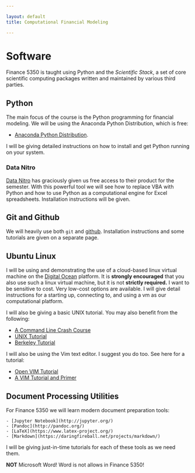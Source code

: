 ```yaml
---

layout: default
title: Computational Financial Modeling 

---
```


# Software

Finance 5350 is taught using Python and the *Scientific Stack*, a set of core scientific computing packages written and maintained by various third parties.

## Python

The main focus of the course is the Python programming for financial modeling. We will be using the Anaconda Python
Distribution, which is free:

- [Anaconda Python Distribution](https://www.continuum.io/downloads).

I will be giving detailed instructions on how to install and get Python running on your system. 

### Data Nitro

[Data Nitro](https://datanitro.com/) has graciously given us free access to their product for the semester. With this powerful tool we will see how to replace VBA with Python and how to use Python as a computational engine for Excel spreadsheets. Installation instructions will be given.

## Git and Github

We will heavily use both `git` and [github](htts://github.io). Installation instructions and some tutorials are given on a separate page.

## Ubuntu Linux 

I will be using and demonstrating the use of a cloud-based linux virtual machine on the [Digital Ocean](https://www.digitalocean.com/) platform. It is **strongly encouraged** that you also use such a linux virtual machine, but it is not **strictly required.** I want to be sensitive to cost. Very low-cost options are available. I will give detail instructions for a starting up, connecting to, and using a vm as our computational platform. 

I will also be giving a basic UNIX tutorial. You may also benefit from the following:

- [A Command Line Crash Course](https://learnpythonthehardway.org/book/appendixa.html)
- [UNIX Tutorial](http://www.tutorialspoint.com/unix/)
- [Berkeley Tutorial](http://people.ischool.berkeley.edu/~kevin/unix-tutorial/toc.html)

I will also be using the Vim text editor. I suggest you do too. See here for a tutorial:

- [Open VIM Tutorial](http://www.openvim.com/)
- [A VIM Tutorial and Primer](https://danielmiessler.com/study/vim/)


## Document Processing Utilities

For Finance 5350 we will learn modern document preparation tools:

	- [Jupyter Notebook](http://jupyter.org/)
	- [Pandoc](http://pandoc.org/)
	- [LaTeX](https://www.latex-project.org/)
	- [Markdown](https://daringfireball.net/projects/markdown/)

I will be giving just-in-time tutorials for each of these tools as we need them. 

**NOT** Microsoft Word! Word is not allows in Finance 5350!
